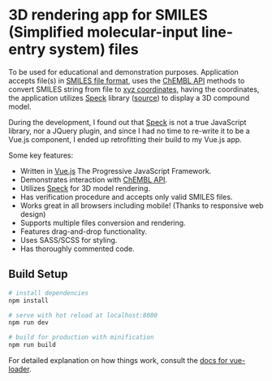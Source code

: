 # 3D rendering app for SMILES (Simplified molecular-input line-entry system) files

To be used for educational and demonstration purposes. 
Application accepts file(s) in [SMILES file format](https://en.wikipedia.org/wiki/Simplified_molecular-input_line-entry_system), uses the [ChEMBL API](https://www.ebi.ac.uk/chembl/api/utils/docs) methods to convert SMILES string from file to [xyz coordinates](https://en.wikipedia.org/wiki/XYZ_file_format), having the coordinates, the application utilizes [Speck](http://wwwtyro.github.io/speck/) library ([source](https://github.com/wwwtyro/speck)) to display a 3D compound model. 

During the development, I found out that [Speck](http://wwwtyro.github.io/speck/) is not a true JavaScript library, nor a JQuery plugin, and since I had no time to re-write it to be a Vue.js component, I ended up retrofitting their build to my Vue.js app.

Some key features: 

* Written in [Vue.js](https://vuejs.org/) The Progressive JavaScript Framework.
* Demonstrates interaction with [ChEMBL API](https://www.ebi.ac.uk/chembl/api/utils/docs).
* Utilizes [Speck](http://wwwtyro.github.io/speck/) for 3D model rendering.
* Has verification procedure and accepts only valid SMILES files.
* Works great in all browsers including mobile! (Thanks to responsive web design)
* Supports multiple files conversion and rendering.
* Features drag-and-drop functionality.
* Uses SASS/SCSS for styling. 
* Has thoroughly commented code.

## Build Setup

``` bash
# install dependencies
npm install

# serve with hot reload at localhost:8080
npm run dev

# build for production with minification
npm run build
```

For detailed explanation on how things work, consult the [docs for vue-loader](http://vuejs.github.io/vue-loader).

